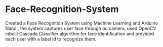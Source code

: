 # Face-Recognition-System
Created a Face Recognition System using Machine Learning and Arduino Nano , the system captures user face through pc camera, used OpenCV inbuilt Cascade Classifier algorithm for face identification and provided each user with a label id to recognize them.
